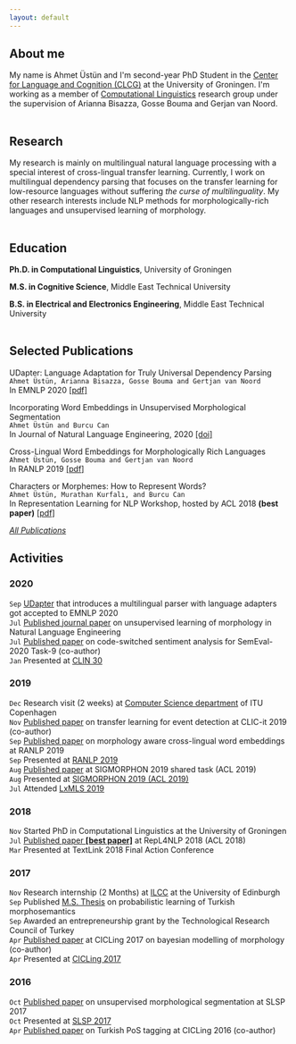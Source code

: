 ```yaml
---
layout: default
---
```


## About me
My name is Ahmet Üstün and I'm second-year PhD Student in the [Center for Language and Cognition (CLCG)](https://www.rug.nl/research/clcg/) at the University of Groningen. I'm working as a member of [Computational Linguistics](https://www.rug.nl/research/clcg/research/cl/) research group under the supervision of Arianna Bisazza, Gosse Bouma and Gerjan van Noord. <br><br>

## Research

 My research is mainly on multilingual natural language processing with a special interest of cross-lingual transfer learning. Currently, I work on multilingual dependency parsing that focuses on the transfer learning for low-resource languages without suffering _the curse of multilinguality_. My other research interests include NLP methods for morphologically-rich languages and unsupervised learning of morphology. <br><br>

## Education
**Ph.D. in Computational Linguistics**, University of Groningen

**M.S. in Cognitive Science**, Middle East Technical University

**B.S. in Electrical and Electronics Engineering**, Middle East Technical University <br><br>

## Selected Publications

UDapter: Language Adaptation for Truly Universal Dependency Parsing <br>
`Ahmet Üstün, Arianna Bisazza, Gosse Bouma and Gertjan van Noord` <br>
In EMNLP 2020 [[pdf]](https://arxiv.org/abs/2004.14327)

Incorporating Word Embeddings in Unsupervised Morphological Segmentation <br>
`Ahmet Üstün and Burcu Can` <br>
In Journal of Natural Language Engineering, 2020 [[doi]](http://dx.doi.org/10.1017/S1351324920000406)

Cross-Lingual Word Embeddings for Morphologically Rich Languages <br>
`Ahmet Üstün, Gosse Bouma and Gertjan van Noord` <br>
In RANLP 2019 [[pdf]](https://www.aclweb.org/anthology/R19-1140/)

Characters or Morphemes: How to Represent Words? <br>
`Ahmet Üstün, Murathan Kurfalı, and Burcu Can` <br>
In Representation Learning for NLP Workshop, hosted by ACL 2018 **(best paper)** [[pdf]](https://www.aclweb.org/anthology/R19-1140/)

[_All Publications_](./publication.html)

## Activities

### 2020
`Sep` [UDapter](https://arxiv.org/abs/2004.14327) that introduces a multilingual parser with language adapters got accepted to EMNLP 2020
<br>`Jul` [Published journal paper](http://dx.doi.org/10.1017/S1351324920000406) on unsupervised learning of morphology in Natural Language Engineering
<br>`Jul` [Published paper](https://arxiv.org/pdf/2007.12544.pdf) on code-switched sentiment analysis for SemEval-2020 Task-9 (co-author)
<br>`Jan` Presented at [CLIN 30](https://clin30.sites.uu.nl/)

### 2019
`Dec` Research visit (2 weeks) at [Computer Science department](https://en.itu.dk/research/departments/computer-science-department) of ITU Copenhagen
<br>`Nov`  [Published paper](http://ceur-ws.org/Vol-2481/paper15.pdf) on transfer learning for event detection at CLIC-it 2019 (co-author)
<br>`Sep`  [Published paper](https://www.aclweb.org/anthology/R19-1140/) on morphology aware cross-lingual word embeddings at RANLP 2019
<br>`Sep`  Presented at [RANLP 2019](http://ranlp.org/archive/ranlp2019/start.php)
<br>`Aug`  [Published paper](https://www.aclweb.org/anthology/W19-4206/) at SIGMORPHON 2019 shared task (ACL 2019)
<br>`Aug`  Presented at [SIGMORPHON 2019 (ACL 2019)](https://sigmorphon.github.io/workshops/2019/)
<br>`Jul`  Attended [LxMLS 2019](http://lxmls.it.pt/2019/)

### 2018
`Nov` Started PhD in Computational Linguistics at the University of Groningen
<br>`Jul` [Published paper **[best paper]**](https://www.aclweb.org/anthology/W18-3019/) at RepL4NLP 2018 (ACL 2018)
<br>`Mar` Presented at TextLink 2018 Final Action Conference

### 2017
`Nov` Research internship (2 Months) at [ILCC](http://web.inf.ed.ac.uk/ilcc) at the University of Edinburgh
<br>`Sep` Published [M.S. Thesis](http://etd.lib.metu.edu.tr/upload/12621487/index.pdf) on probabilistic learning of Turkish morphosemantics
<br>`Sep` Awarded an entrepreneurship grant by the Technological Research Council of Turkey
<br>`Apr` [Published paper](https://arxiv.org/pdf/1704.07329.pdf) at CICLing 2017 on bayesian modelling of morphology (co-author)
<br>`Apr` Presented at [CICLing 2017](https://www.cicling.org/2017/)

### 2016
`Oct` [Published paper](https://drive.google.com/file/d/1d0aYABZMVEk7P3geNMRxfZ9WmcdZP8oq/view) on unsupervised morphological segmentation at SLSP 2017
<br>`Oct` Presented at [SLSP 2017](http://grammars.grlmc.com/SLSP2016/)
<br>`Apr` [Published paper](https://arxiv.org/pdf/1703.03200.pdf) on Turkish PoS tagging at CICLing 2016 (co-author)
